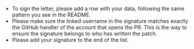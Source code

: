 * To sign the letter, please add a row with your data, following the same
  pattern you see in the README.
* Please make sure the linked username in the signature matches exactly the
  GitHub handler of the account that opens the PR. This is the way to ensure the
  signature belongs to who has written the patch.
* Please add your signature to the end of the list.
